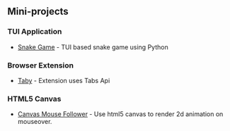## Mini-projects

### TUI Application
- [Snake Game](https://github.com/Smac01/Mini-projects/tree/master/tui-curses) - TUI based snake game using Python

### Browser Extension
- [Taby](https://github.com/Smac01/Mini-projects/tree/master/taby) - Extension uses Tabs Api

### HTML5 Canvas
- [Canvas Mouse Follower](https://github.com/Smac01/Mini-projects/tree/master/js/canvas_mouse_follower.js) - Use html5 canvas to render 2d animation on mouseover.